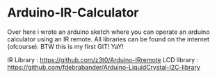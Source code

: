 # Arduino-IR-Calculator
Over here i wrote an arduino sketch where you can operate an arduino calculator using an IR remote.
All libraries can be found on the internet (ofcourse).
BTW this is my first GIT! YaY!

IR Library : https://github.com/z3t0/Arduino-IRremote
LCD library : https://github.com/fdebrabander/Arduino-LiquidCrystal-I2C-library
